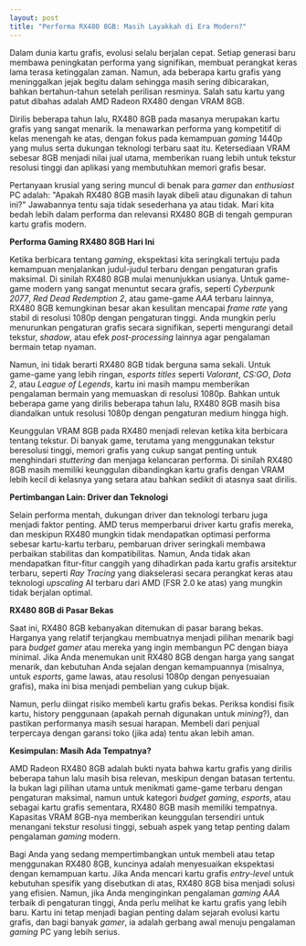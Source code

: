 ```yaml
---
layout: post
title: "Performa RX480 8GB: Masih Layakkah di Era Modern?"
---
```


Dalam dunia kartu grafis, evolusi selalu berjalan cepat. Setiap generasi baru membawa peningkatan performa yang signifikan, membuat perangkat keras lama terasa ketinggalan zaman. Namun, ada beberapa kartu grafis yang meninggalkan jejak begitu dalam sehingga masih sering dibicarakan, bahkan bertahun-tahun setelah perilisan resminya. Salah satu kartu yang patut dibahas adalah AMD Radeon RX480 dengan VRAM 8GB.

Dirilis beberapa tahun lalu, RX480 8GB pada masanya merupakan kartu grafis yang sangat menarik. Ia menawarkan performa yang kompetitif di kelas menengah ke atas, dengan fokus pada kemampuan *gaming* 1440p yang mulus serta dukungan teknologi terbaru saat itu. Ketersediaan VRAM sebesar 8GB menjadi nilai jual utama, memberikan ruang lebih untuk tekstur resolusi tinggi dan aplikasi yang membutuhkan memori grafis besar.

Pertanyaan krusial yang sering muncul di benak para *gamer* dan *enthusiast* PC adalah: "Apakah RX480 8GB masih layak dibeli atau digunakan di tahun ini?" Jawabannya tentu saja tidak sesederhana ya atau tidak. Mari kita bedah lebih dalam performa dan relevansi RX480 8GB di tengah gempuran kartu grafis modern.

**Performa Gaming RX480 8GB Hari Ini**

Ketika berbicara tentang *gaming*, ekspektasi kita seringkali tertuju pada kemampuan menjalankan judul-judul terbaru dengan pengaturan grafis maksimal. Di sinilah RX480 8GB mulai menunjukkan usianya. Untuk game-game modern yang sangat menuntut secara grafis, seperti *Cyberpunk 2077*, *Red Dead Redemption 2*, atau game-game *AAA* terbaru lainnya, RX480 8GB kemungkinan besar akan kesulitan mencapai *frame rate* yang stabil di resolusi 1080p dengan pengaturan tinggi. Anda mungkin perlu menurunkan pengaturan grafis secara signifikan, seperti mengurangi detail tekstur, *shadow*, atau efek *post-processing* lainnya agar pengalaman bermain tetap nyaman.

Namun, ini tidak berarti RX480 8GB tidak berguna sama sekali. Untuk game-game yang lebih ringan, *esports titles* seperti *Valorant*, *CS:GO*, *Dota 2*, atau *League of Legends*, kartu ini masih mampu memberikan pengalaman bermain yang memuaskan di resolusi 1080p. Bahkan untuk beberapa game yang dirilis beberapa tahun lalu, RX480 8GB masih bisa diandalkan untuk resolusi 1080p dengan pengaturan medium hingga high.

Keunggulan VRAM 8GB pada RX480 menjadi relevan ketika kita berbicara tentang tekstur. Di banyak game, terutama yang menggunakan tekstur beresolusi tinggi, memori grafis yang cukup sangat penting untuk menghindari *stuttering* dan menjaga kelancaran performa. Di sinilah RX480 8GB masih memiliki keunggulan dibandingkan kartu grafis dengan VRAM lebih kecil di kelasnya yang setara atau bahkan sedikit di atasnya saat dirilis.

**Pertimbangan Lain: Driver dan Teknologi**

Selain performa mentah, dukungan driver dan teknologi terbaru juga menjadi faktor penting. AMD terus memperbarui driver kartu grafis mereka, dan meskipun RX480 mungkin tidak mendapatkan optimasi performa sebesar kartu-kartu terbaru, pembaruan driver seringkali membawa perbaikan stabilitas dan kompatibilitas. Namun, Anda tidak akan mendapatkan fitur-fitur canggih yang dihadirkan pada kartu grafis arsitektur terbaru, seperti *Ray Tracing* yang diakselerasi secara perangkat keras atau teknologi *upscaling* AI terbaru dari AMD (FSR 2.0 ke atas) yang mungkin tidak berjalan optimal.

**RX480 8GB di Pasar Bekas**

Saat ini, RX480 8GB kebanyakan ditemukan di pasar barang bekas. Harganya yang relatif terjangkau membuatnya menjadi pilihan menarik bagi para *budget gamer* atau mereka yang ingin membangun PC dengan biaya minimal. Jika Anda menemukan unit RX480 8GB dengan harga yang sangat menarik, dan kebutuhan Anda sejalan dengan kemampuannya (misalnya, untuk *esports*, game lawas, atau resolusi 1080p dengan penyesuaian grafis), maka ini bisa menjadi pembelian yang cukup bijak.

Namun, perlu diingat risiko membeli kartu grafis bekas. Periksa kondisi fisik kartu, history penggunaan (apakah pernah digunakan untuk *mining*?), dan pastikan performanya masih sesuai harapan. Membeli dari penjual terpercaya dengan garansi toko (jika ada) tentu akan lebih aman.

**Kesimpulan: Masih Ada Tempatnya?**

AMD Radeon RX480 8GB adalah bukti nyata bahwa kartu grafis yang dirilis beberapa tahun lalu masih bisa relevan, meskipun dengan batasan tertentu. Ia bukan lagi pilihan utama untuk menikmati game-game terbaru dengan pengaturan maksimal, namun untuk kategori *budget gaming*, *esports*, atau sebagai kartu grafis sementara, RX480 8GB masih memiliki tempatnya. Kapasitas VRAM 8GB-nya memberikan keunggulan tersendiri untuk menangani tekstur resolusi tinggi, sebuah aspek yang tetap penting dalam pengalaman *gaming* modern.

Bagi Anda yang sedang mempertimbangkan untuk membeli atau tetap menggunakan RX480 8GB, kuncinya adalah menyesuaikan ekspektasi dengan kemampuan kartu. Jika Anda mencari kartu grafis *entry-level* untuk kebutuhan spesifik yang disebutkan di atas, RX480 8GB bisa menjadi solusi yang efisien. Namun, jika Anda menginginkan pengalaman *gaming* *AAA* terbaik di pengaturan tinggi, Anda perlu melihat ke kartu grafis yang lebih baru. Kartu ini tetap menjadi bagian penting dalam sejarah evolusi kartu grafis, dan bagi banyak *gamer*, ia adalah gerbang awal menuju pengalaman *gaming* PC yang lebih serius.
